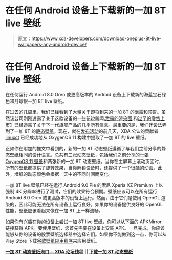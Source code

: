 # 在任何 Android 设备上下载新的一加 8T live 壁纸

> 原文：<https://www.xda-developers.com/download-oneplus-8t-live-wallpapers-any-android-device/>

# 在任何 Android 设备上下载新的一加 8T live 壁纸

在任何运行 Android 8.0 Oreo 或更高版本的 Android 设备上下载新的海蓝宝石绿色和月球银一加 8T live 壁纸。

在过去的几周里，我们已经看到了大量关于即将到来的一加 8T 的泄露和预告。虽然该公司刚刚透露了关于这款设备的一些花边新闻,[泄露的渲染图,](https://www.xda-developers.com/official-oneplus-8t-renders/)和[过早的零售上市】](https://www.xda-developers.com/oneplus-8t-specs-leak-amazon-65w-warp-charge-120hz-display-48mp-quad-rear-camera/)已经透露了关于下一代旗舰产品的几乎所有信息。最重要的是，我们还设法弄到了一加 8T 的[静态壁纸](https://www.xda-developers.com/likely-oneplus-8t-wallpapers-download/)。现在，就在[发布活动](https://www.xda-developers.com/oneplus-8t-launch-event/)的前几天，XDA 公认的贡献者 [linuxct](https://forum.xda-developers.com/member.php?u=4787101) 已经成功地从 OxygenOS 11 构建中提取了一加 8T 的 live 壁纸。

正如你在附加的推文中看到的，新的一加 8T 动态壁纸遵循了与我们之前分享的静态壁纸相同的设计语言。总共有三张动态壁纸，包括我们之前[分享的一张 OxygenOS 11 壁纸](https://www.xda-developers.com/download-oxygenos-11-live-wallpaper-any-android-device/)和两张新的一加 8T 动态壁纸。当你在主屏幕上滚动页面时，所有的壁纸都提供了旋转效果，当你解锁设备时，还提供了一个很酷的动画。此外，墙纸的动态颜色会根据一天中的不同时间而变化。

一加 8T live 壁纸已经在运行 Android 9.0 Pie 的索尼 Xperia XZ Premium 上以强制 4K 分辨率进行了测试，它们的效果符合预期。壁纸应该可以在所有运行 Android 8.0 Oreo 或更高版本的设备上运行。然而，由于它们是使用 OpenGL 渲染的，因此可能无法在所有设备上运行良好。如果你的设备提供良好的 OpenGL 性能，壁纸应该看起来像在一加 8T 上一样流畅。

如果你有兴趣在你的设备上尝试一加 8T live 壁纸，你可以从下面的 APKMirror 链接获得 APK。要使用壁纸，您首先需要在设备上安装 APK。一旦完成，你应该能够从你的设备的股票壁纸选择器中选择它们。如果你不能做到这一点，你可以从 Play Store 下载[谷歌壁纸应用程序](https://play.google.com/store/apps/details?id=com.google.android.apps.wallpaper)来应用壁纸。

**[一加 8T 动态壁纸港口— XDA 论坛线程](https://forum.xda-developers.com/android/themes/8-0-oyxgenos-11-live-wallpaper-ported-t4164033/) || [下载一加 8T 动态壁纸](https://www.apkmirror.com/apk/linuxct/oxygenos-11-lwp-by-linuxct/oxygenos-11-lwp-by-linuxct-1-0-1-20201010-linuxct-release/oxygenos-11-lwp-by-linuxct-1-0-1-20201010-linuxct-android-apk-download/)**